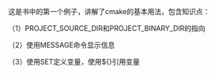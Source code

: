 这是书中的第一个例子，讲解了cmake的基本用法，包含知识点：

（1）PROJECT_SOURCE_DIR和PROJECT_BINARY_DIR的指向

（2）使用MESSAGE命令显示信息

（3）使用SET定义变量，使用${}引用变量
